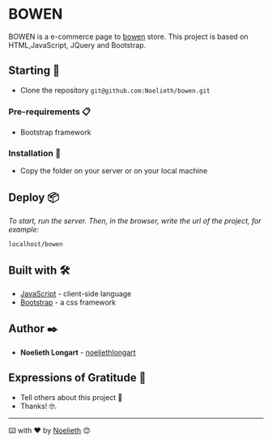 # BOWEN

BOWEN is a e-commerce page to [bowen](https://www.bowen.com.ar/) store. This project is based on HTML,JavaScript, JQuery and Bootstrap.

## Starting 🚀

* Clone the repository ```git@github.com:Noelieth/bowen.git```


### Pre-requirements 📋

* Bootstrap framework

### Installation 🔧

* Copy the folder on your server or on your local machine

## Deploy 📦

_To start, run the server. Then, in the browser, write the url of the project, for example:_

```
localhost/bowen
```

## Built with 🛠️

* [JavaScript](https://www.javascript.com/) - client-side language
* [Bootstrap](https://getbootstrap.com/) - a css framework

## Author ✒️

* **Noelieth Longart** - [noeliethlongart](https://www.behance.net/noeliethlongart)

## Expressions of Gratitude 🎁

* Tell others about this project 📢 
* Thanks! 🤓.

---
⌨️ with ❤️ by [Noelieth](https://github.com/Noelieth) 😊



